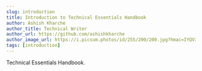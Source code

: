 ```yaml
---
slug: introduction
title: Introduction to Technical Essentials Handbook
author: Ashish Kharche
author_title: Technical Writer
author_url: https://github.com/ashishkharche
author_image_url: https://i.picsum.photos/id/255/200/200.jpg?hmac=IYQV36UT5-F1dbK_CQXF7PDfLfwcnwKijqeBCo3yMlc
tags: [introduction]
---
```


Technical Essentials Handbook.